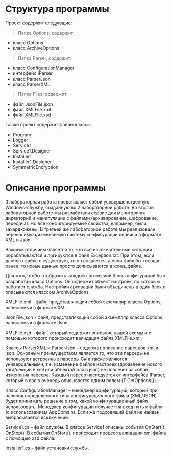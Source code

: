 # Структура программы

Проект содержит следующие:
> Папка Options, содержит:
  - класс Options
  - класс ArchiveOptions
> Папка Parser, содержит:
  - класс ConfigurationManager
  - интерфейс IParser
  - класс ParserJson
  - класс ParserXML
> Папка Files, содержит:
  - файл JsonFile.json
  - файл XMLFile.xml
  - файл XMLFile.xsd

Также проект содержит файлы классы:
- Program
- Logger
- Service1
- Service1.Designer
- Installer1
- Installer1.Designer
- SymmetricEncryption

# Описание программы

3 лабораторная работа представляет собой усовершенственную Windows-службу, созданную во 2 лабораторной работе. Во второй лабораторной работе мы разработали сервис для мониторинга директорий и манипуляции с файлами (архивирование, шифрование, передача). Но все конфигурируемые свойства, например, были захардкожены. В третьей же лабораторной работе мы реализовали переносимую/изменяемую систему конфигурации сервиса в формате XML и Json. 

Важным отличием является то, что все исключительные ситуации обрабатываются и логируются в файл Exception.txt. При этом, если данного файла е существует, то он создается, а если файл был создан ранее, то новые данные просто дописываются в конец файла.

Для того, чтобы отобразить каждый логический блок конфигураций был разработан класс Options. Он содержит объект настроек, по которым работает служба. Настройки архивации были объединены в один блок и описываются классом ArchiveOptions.

XMLFile.xml - файл, представляющий собой экземпляр класса Options, написанный в формате XML.

JsonFile.json - файл, представляющий собой экземпляр класса Options, написанный в формате Json.

XMLFile.xsd – файл, который содержит описание нашей схемы и с помощью которого происходит валидация файла XMLFile.xml.

Классы ParserXML и ParserJson – содержат описание парсеров xml и json. Основным преимуществом является то, что эти парсеры не используют встроенные парсеры C# а также являются универсальными, т.е. изменение файлов настроек (добавление нового тэга/секции в xml или объекта/поля в json) не повлечет за собой изменения парсера. Каждый парсер наследуется от интерфейса IParser, который в свою очередь описывается одним полем (T GetOptions()).

Класс ConfigurationManager – менеджер конфигураций, который при наличии определённого типа конфигурационного файла (XML/JSON) будет принимать решение о том, какой конфигурационный файл использовать. Менеджер конфигурации получает на вход путь к файлу (с использованием AppDomain). Если же подходящий файл не найден, выбрасывается исключение.

Service1.cs – файл службы. В классе Service1 описаны события OnStart(), OnStop(). В событии OnStart(), происходит процесс валидации xml файла с помощью xsd файла.

Installer1.cs – файл установки службы.
